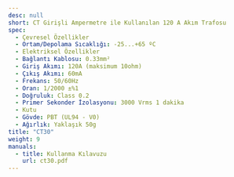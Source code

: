 ```yaml
---
desc: null
short: CT Girişli Ampermetre ile Kullanılan 120 A Akım Trafosu
spec:
  - Çevresel Özellikler
  - Ortam/Depolama Sıcaklığı: -25...+65 ºC
  - Elektriksel Özellikler
  - Bağlantı Kablosu: 0.33mm²
  - Giriş Akımı: 120A (maksimum 10ohm)
  - Çıkış Akımı: 60mA
  - Frekans: 50/60Hz
  - Oran: 1/2000 ±%1
  - Doğruluk: Class 0.2
  - Primer Sekonder İzolasyonu: 3000 Vrms 1 dakika
  - Kutu 
  - Gövde: PBT (UL94 - V0)
  - Ağırlık: Yaklaşık 50g
title: "CT30"
weight: 9
manuals:
  - title: Kullanma Kılavuzu
    url: ct30.pdf
---
```

